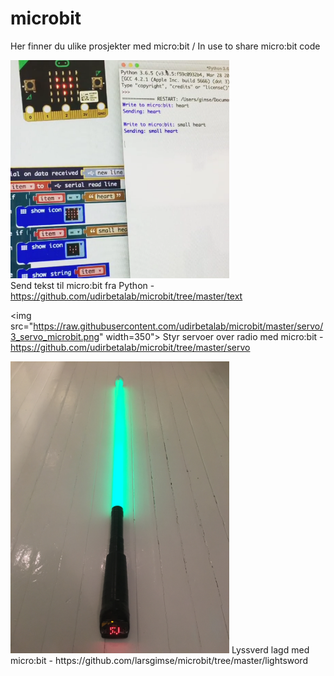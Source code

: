 # microbit

Her finner du ulike prosjekter med micro:bit / In use to share micro:bit code<br>


<img src="https://github.com/udirbetalab/microbit/blob/master/text/text_to_microbit.png" width=350><br>
Send tekst til micro:bit fra Python - https://github.com/udirbetalab/microbit/tree/master/text

<img src="https://raw.githubusercontent.com/udirbetalab/microbit/master/servo/3_servo_microbit.png" width=350">
Styr servoer over radio med micro:bit - https://github.com/udirbetalab/microbit/tree/master/servo

<img src="https://github.com/udirbetalab/microbit/blob/master/lightsword_microbit.JPG" width=350>
Lyssverd lagd med micro:bit - https://github.com/larsgimse/microbit/tree/master/lightsword
